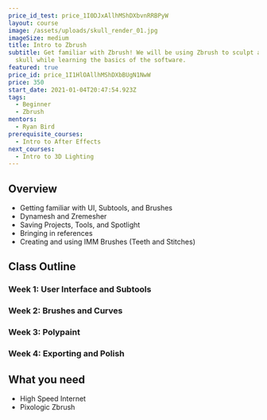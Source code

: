 ```yaml
---
price_id_test: price_1I0DJxAllhMShDXbvnRRBPyW
layout: course
image: /assets/uploads/skull_render_01.jpg
imageSize: medium
title: Intro to Zbrush
subtitle: Get familiar with Zbrush! We will be using Zbrush to sculpt a cartoony
  skull while learning the basics of the software.
featured: true
price_id: price_1I1HlOAllhMShDXbBUgN1NwW
price: 350
start_date: 2021-01-04T20:47:54.923Z
tags:
  - Beginner
  - Zbrush
mentors:
  - Ryan Bird
prerequisite_courses:
  - Intro to After Effects
next_courses:
  - Intro to 3D Lighting
---
```

## Overview

* Getting familiar with UI, Subtools, and Brushes
* Dynamesh and Zremesher
* Saving Projects, Tools, and Spotlight
* Bringing in references
* Creating and using IMM Brushes (Teeth and Stitches)

## Class Outline

### Week 1: User Interface and Subtools

### Week 2: Brushes and Curves

### Week 3: Polypaint

### Week 4: Exporting and Polish

## What you need

* High Speed Internet
* [](https://www.blender.org/)Pixologic Zbrush
